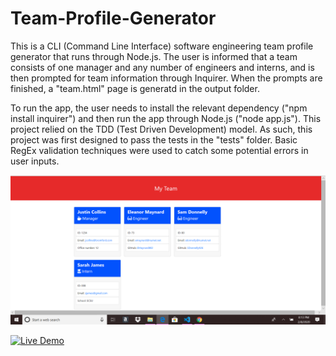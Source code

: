 # Team-Profile-Generator

This is a CLI (Command Line Interface) software engineering team profile generator that runs through Node.js. The user is informed that a team consists of one manager and any number of engineers and interns, and is then prompted for team information through Inquirer. When the prompts are finished, a "team.html" page is generatd in the output folder. 

To run the app, the user needs to install the relevant dependency ("npm install inquirer") and then run the app through Node.js ("node app.js"). This project relied on the TDD (Test Driven Development) model. As such, this project was first designed to pass the tests in the "tests" folder. Basic RegEx validation techniques were used to catch some potential errors in user inputs.

 ![](./output/output-example-screenshot.png)


 <a href="https://imgflip.com/gif/3oo63f"><img src="https://i.imgflip.com/3oo63f.gif" title="Live Demo"/></a>
